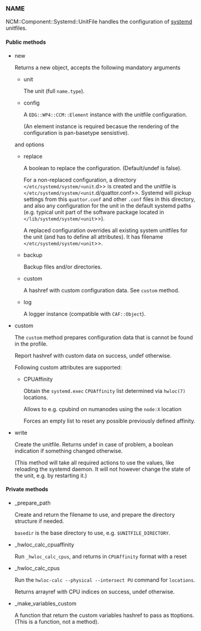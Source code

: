 
### NAME

NCM::Component::Systemd::UnitFile handles the configuration of [systemd](../components/systemd.md) unitfiles.

#### Public methods

- new

    Returns a new object, accepts the following mandatory arguments

    - unit

        The unit (full `name.type`).

    - config

        A `EDG::WP4::CCM::Element` instance with the unitfile configuration.

        (An element instance is required becasue the rendering of
        the configuration is pan-basetype sensistive).

    and options

    - replace

        A boolean to replace the configuration. (Default/undef is false).

        For a non-replaced configuration, a directory
        `</etc/systemd/system/<unit`.d>> is created
        and the unitfile is `</etc/systemd/system/<unit`.d/quattor.conf>>.
        Systemd will pickup settings from this `quattor.conf` and other `.conf` files
        in this directory,
        and also any configuration for the unit in the default systemd paths (e.g. typical
        unit part of the software package located in
        `</lib/systemd/system/<unit`>>).

        A replaced configuration overrides all existing system unitfiles
        for the unit (and has to define all attributes). It has filename
        `</etc/systemd/system/<unit`>>.

    - backup

        Backup files and/or directories.

    - custom

        A hashref with custom configuration data. See `custom` method.

    - log

        A logger instance (compatible with `CAF::Object`).

- custom

    The `custom` method prepares configuration data that is cannot be
    found in the profile.

    Report hashref with custom data on success, undef otherwise.

    Following custom attributes are supported:

    - CPUAffinity

        Obtain the `systemd.exec` `CPUAffinity` list determined via `hwloc(7)` locations.

        Allows to e.g. cpubind on numanodes using the `node:X` location

        Forces an empty list to reset any possible previously defined affinity.

- write

    Create the unitfile. Returns undef in case of problem,
    a boolean indication if something changed otherwise.

    (This method will take all required actions to use the values, like
    reloading the systemd daemon.
    It will not however change the state of the unit,
    e.g. by restarting it.)

#### Private methods

- \_prepare\_path

    Create and return the filename to use,
    and prepare the directory structure if needed.

    `basedir` is the base directory to use, e.g. `$UNITFILE_DIRECTORY`.

- \_hwloc\_calc\_cpuaffinity

    Run `_hwloc_calc_cpus`, and returns in `CPUAffinity` format with a reset

- \_hwloc\_calc\_cpus

    Run the `hwloc-calc --physical --intersect PU` command for `locations`.

    Returns arrayref with CPU indices on success, undef otherwise.

- \_make\_variables\_custom

    A function that return the custom variables hashref to pass as ttoptions.
    (This is a function, not a method).
